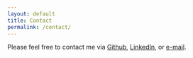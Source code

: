```yaml
---
layout: default
title: Contact
permalink: /contact/
---
```

Please feel free to contact me via <a href="https://github.com/jwgsim/">Github</a>, <a href="https://www.linkedin.com/in/jan-willem-simons-1aa2a5175/">LinkedIn</a>, or <a href="mailto:j.g.simons@uu.nl">e-mail</a>.  